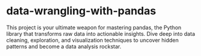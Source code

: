 # data-wrangling-with-pandas
This project is your ultimate weapon for mastering pandas, the Python library that transforms raw data into actionable insights. Dive deep into data cleaning, exploration, and visualization techniques to uncover hidden patterns and become a data analysis rockstar.
